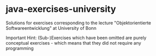# java-exercises-university
Solutions for exercises corresponding to the lecture "Objektorientierte Softwareentwicklung" at University of Bonn

Important Hint: (Sub-)Exercises which have been omitted are purely conceptual exercises - which means that they did not require any programming
